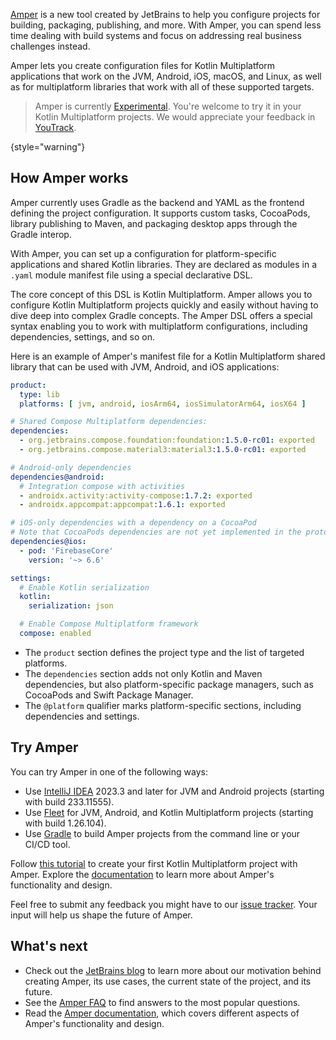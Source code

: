 [//]: # (title: Project configuration with Amper)

[Amper](https://github.com/JetBrains/amper/tree/HEAD) is a new tool created by JetBrains to help you configure projects
for building, packaging, publishing, and more. With Amper, you can spend less time dealing with build systems and focus
on addressing real business challenges instead.

Amper lets you create configuration files for Kotlin Multiplatform applications that work on the JVM, Android, iOS,
macOS, and Linux, as well as for multiplatform libraries that work with all of these supported targets.

> Amper is currently [Experimental](supported-platforms.md#core-kotlin-multiplatform-technology-stability-levels).
> You're welcome to try it in your Kotlin Multiplatform projects.
> We would appreciate your feedback in [YouTrack](https://youtrack.jetbrains.com/issues/AMPER).
>
{style="warning"}

## How Amper works

Amper currently uses Gradle as the backend and YAML as the frontend defining the project configuration. It
supports custom tasks, CocoaPods, library publishing to Maven, and packaging desktop apps through the Gradle interop.

With Amper, you can set up a configuration for platform-specific applications and shared Kotlin libraries.
They are declared as modules in a `.yaml` module manifest file using a special declarative DSL.

The core concept of this DSL is Kotlin Multiplatform. Amper allows you to configure Kotlin Multiplatform projects
quickly and easily without having to dive deep into complex Gradle concepts. The Amper DSL offers a special syntax
enabling you to work with multiplatform configurations, including dependencies, settings, and so on.

Here is an example of Amper's manifest file for a Kotlin Multiplatform shared library that can be used with JVM,
Android, and iOS applications:

```yaml
product:
  type: lib
  platforms: [ jvm, android, iosArm64, iosSimulatorArm64, iosX64 ]

# Shared Compose Multiplatform dependencies:
dependencies:
  - org.jetbrains.compose.foundation:foundation:1.5.0-rc01: exported
  - org.jetbrains.compose.material3:material3:1.5.0-rc01: exported

# Android-only dependencies  
dependencies@android:
  # Integration compose with activities
  - androidx.activity:activity-compose:1.7.2: exported
  - androidx.appcompat:appcompat:1.6.1: exported

# iOS-only dependencies with a dependency on a CocoaPod
# Note that CocoaPods dependencies are not yet implemented in the prototype
dependencies@ios:
  - pod: 'FirebaseCore'
    version: '~> 6.6'

settings:
  # Enable Kotlin serialization
  kotlin:
    serialization: json

  # Enable Compose Multiplatform framework
  compose: enabled
```

* The `product` section defines the project type and the list of targeted platforms.
* The `dependencies` section adds not only Kotlin and Maven dependencies, but also platform-specific package managers,
  such as CocoaPods and Swift Package Manager.
* The `@platform` qualifier marks platform-specific sections, including dependencies and settings.

## Try Amper

You can try Amper in one of the following ways:

* Use [IntelliJ IDEA](https://www.jetbrains.com/idea/nextversion/) 2023.3 and later for JVM and Android projects
  (starting with build 233.11555).
* Use [Fleet](https://www.jetbrains.com/fleet/download) for JVM, Android, and Kotlin Multiplatform projects
  (starting with build 1.26.104).
* Use [Gradle](https://docs.gradle.org/current/userguide/userguide.html) to build Amper projects from the command line
  or your CI/CD tool.

Follow [this tutorial](https://github.com/JetBrains/amper/tree/HEAD/docs/Tutorial.md) to create your first Kotlin
Multiplatform project with Amper. Explore the [documentation](https://github.com/JetBrains/amper/tree/HEAD/docs/Documentation.md)
to learn more about Amper's functionality and design.

Feel free to submit any feedback you might have to our [issue tracker](https://youtrack.jetbrains.com/issues/AMPER).
Your input will help us shape the future of Amper.

## What's next

* Check out the [JetBrains blog](https://blog.jetbrains.com/blog/2023/11/09/amper-improving-the-build-tooling-user-experience)
  to learn more about our motivation behind creating Amper, its use cases, the current state of the project, and its future.
* See the [Amper FAQ](https://github.com/JetBrains/amper/tree/HEAD/docs/FAQ.md) to find answers to the most popular
  questions.
* Read the [Amper documentation](https://github.com/JetBrains/amper/tree/HEAD/docs/Documentation.md), which covers different
  aspects of Amper's functionality and design.
